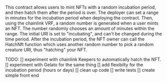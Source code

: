 This contract allows users to mint NFTs with a random incubation period, and then hatch them after the period is over. The deployer can set a range in
minutes for the incubation period when deploying the contract. Then, using the chainlink VRF, a random number is generated when a user mints an NFT. The number 
randomly chooses an amount of minutes within the range. The initial URI is set to "incubating", and can't be changed during the time period. After the 
incubation period, the NFT owner can call the HatchNft function which uses another random number to pick a random creature URI, thus "hatching" your NFT. 

TODO:
[] experiment with chainlink Keepers to automatically hatch the NFT.
[] experiment with Gelato for the same thing
[] add flexibilty for the incubation period (hours or days)
[] clean up code
[] write tests
[] create simple front end
